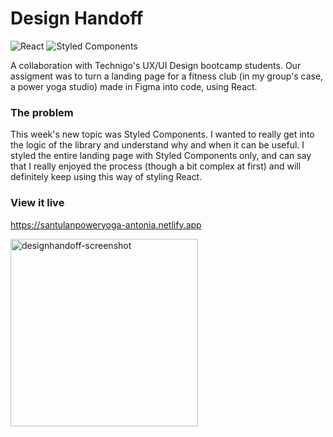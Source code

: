# Design Handoff
![React](https://img.shields.io/badge/react-%2320232a.svg?style=for-the-badge&logo=react&logoColor=%2361DAFB) ![Styled Components](https://img.shields.io/badge/styled--components-DB7093?style=for-the-badge&logo=styled-components&logoColor=white)

A collaboration with Technigo's UX/UI Design bootcamp students. Our assigment was to turn a landing page for a fitness club (in my group's case, a power yoga studio) made in Figma into code, using React.

### The problem

This week's new topic was Styled Components. I wanted to really get into the logic of the library and understand why and when it can be useful. I styled the entire landing page with Styled Components only, and can say that I really enjoyed the process (though a bit complex at first) and will definitely keep using this way of styling React. 

### View it live

https://santulanpoweryoga-antonia.netlify.app


<img width="300" alt="designhandoff-screenshot" src="https://github.com/AntoniaGranit/project-design-handoff/assets/95037306/a91b8c05-2a63-445f-85af-39992df1f6ab">
